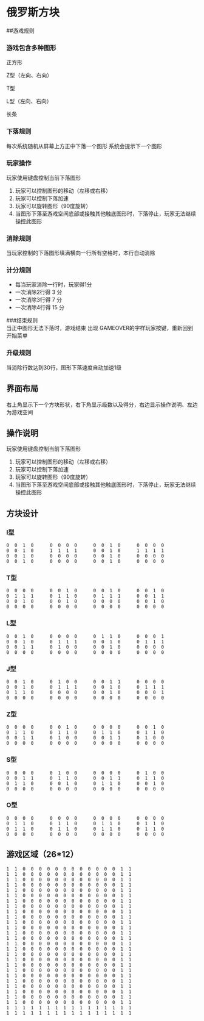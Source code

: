 # 俄罗斯方块

##游戏规则 

### 游戏包含多种图形 

正方形

Z型（左向、右向）

T型

L型（左向、右向）

长条

### 下落规则 

每次系统随机从屏幕上方正中下落一个图形 系统会提示下一个图形  

### 玩家操作      

玩家使用键盘控制当前下落图形 

1. 玩家可以控制图形的移动（左移或右移）
2. 玩家可以控制下落加速 
3. 玩家可以旋转图形（90度旋转） 
4. 当图形下落至游戏空间底部或接触其他触底图形时，下落停止，玩家无法继续操控此图形 

### 消除规则 
当玩家控制的下落图形填满横向一行所有空格时，本行自动消除  

### 计分规则 

- 每当玩家消除一行时，玩家得1分 
- 一次消除2行得  3  分 
- 一次消除3行得  7  分 
- 一次消除4行得  15  分 

###结束规则  
当正中图形无法下落时，游戏结束 出现 GAMEOVER的字样玩家按键，重新回到开始菜单  

### 升级规则 

当消除行数达到30行，图形下落速度自动加速1级



## 界面布局

右上角显示下一个方块形状，右下角显示级数以及得分，右边显示操作说明、左边为游戏空间



## 操作说明

玩家使用键盘控制当前下落图形 

1. 玩家可以控制图形的移动（左移或右移）
2. 玩家可以控制下落加速 
3. 玩家可以旋转图形（90度旋转） 
4. 当图形下落至游戏空间底部或接触其他触底图形时，下落停止，玩家无法继续操控此图形 




## 方块设计

### I型

```
0  0  1  0      0  0  0  0      0  0  1  0      0  0  0  0
0  0  1  0      1  1  1  1      0  0  1  0      1  1  1  1
0  0  1  0      0  0  0  0      0  0  1  0      0  0  0  0
0  0  1  0      0  0  0  0      0  0  1  0      0  0  0  0
```

### T型

```
0  0  0  0      0  0  1  0      0  0  1  0      0  0  1  0
0  1  1  1      0  1  1  0      0  1  1  1      0  0  1  1
0  0  1  0      0  0  1  0      0  0  0  0      0  0  1  0
0  0  0  0      0  0  0  0      0  0  0  0      0  0  0  0
```

### L型

```
0  0  1  0      0  0  0  0      0  1  1  0      0  0  0  1 
0  0  1  0      0  1  1  1      0  0  1  0      0  1  1  1
0  0  1  1      0  1  0  0      0  0  1  0      0  0  0  0
0  0  0  0      0  0  0  0      0  0  0  0      0  0  0  0
```

### J型

```
0  0  1  0      0  1  0  0      0  0  1  1      0  0  0  0
0  0  1  0      0  1  1  1      0  0  1  0      0  1  1  1
0  1  1  0      0  0  0  0      0  0  1  0      0  0  0  1
0  0  0  0      0  0  0  0      0  0  0  0      0  0  0  0
```

### Z型

```
0  0  0  0      0  0  1  0      0  0  0  0      0  0  1  0
0  1  1  0      0  1  1  0      0  1  1  0      0  1  1  0
0  0  1  1      0  1  0  0      0  0  1  1      0  1  0  0
0  0  0  0      0  0  0  0      0  0  0  0      0  0  0  0
```

### S型

```
0  0  0  0      0  1  0  0      0  0  0  0      0  1  0  0
0  0  1  1      0  1  1  0      0  0  1  1      0  1  1  0
0  1  1  0      0  0  1  0      0  1  1  0      0  0  1  0
0  0  0  0      0  0  0  0      0  0  0  0      0  0  0  0
```

### O型

```
0  0  0  0      0  0  0  0      0  0  0  0      0  0  0  0
0  1  1  0      0  1  1  0      0  1  1  0      0  1  1  0
0  1  1  0      0  1  1  0      0  1  1  0      0  1  1  0
0  0  0  0      0  0  0  0      0  0  0  0      0  0  0  0
```

## 游戏区域（26*12）

```
1  1  0  0  0  0  0  0  0  0  0  0  0  0  1  1
1  1  0  0  0  0  0  0  0  0  0  0  0  0  1  1
1  1  0  0  0  0  0  0  0  0  0  0  0  0  1  1
1  1  0  0  0  0  0  0  0  0  0  0  0  0  1  1
1  1  0  0  0  0  0  0  0  0  0  0  0  0  1  1
1  1  0  0  0  0  0  0  0  0  0  0  0  0  1  1
1  1  0  0  0  0  0  0  0  0  0  0  0  0  1  1
1  1  0  0  0  0  0  0  0  0  0  0  0  0  1  1
1  1  0  0  0  0  0  0  0  0  0  0  0  0  1  1
1  1  0  0  0  0  0  0  0  0  0  0  0  0  1  1
1  1  0  0  0  0  0  0  0  0  0  0  0  0  1  1
1  1  0  0  0  0  0  0  0  0  0  0  0  0  1  1
1  1  0  0  0  0  0  0  0  0  0  0  0  0  1  1
1  1  0  0  0  0  0  0  0  0  0  0  0  0  1  1
1  1  0  0  0  0  0  0  0  0  0  0  0  0  1  1
1  1  0  0  0  0  0  0  0  0  0  0  0  0  1  1
1  1  0  0  0  0  0  0  0  0  0  0  0  0  1  1
1  1  0  0  0  0  0  0  0  0  0  0  0  0  1  1
1  1  0  0  0  0  0  0  0  0  0  0  0  0  1  1
1  1  0  0  0  0  0  0  0  0  0  0  0  0  1  1
1  1  0  0  0  0  0  0  0  0  0  0  0  0  1  1
1  1  0  0  0  0  0  0  0  0  0  0  0  0  1  1
1  1  0  0  0  0  0  0  0  0  0  0  0  0  1  1
1  1  0  0  0  0  0  0  0  0  0  0  0  0  1  1
1  1  0  0  0  0  0  0  0  0  0  0  0  0  1  1
1  1  0  0  0  0  0  0  0  0  0  0  0  0  1  1
1  1  1  1  1  1  1  1  1  1  1  1  1  1  1  1
1  1  1  1  1  1  1  1  1  1  1  1  1  1  1  1
```
